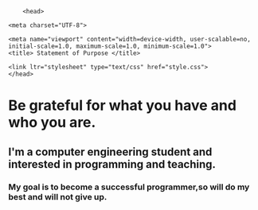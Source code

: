    <!DOCTYPE html>                                                                                                                                                         <html>                                                                                                                                                              
        <head>
                                                                                                                                                                  <meta charset="UTF-8">
                                                                                                                                                  <meta name="viewport" content="width=device-width, user-scalable=no, initial-scale=1.0, maximum-scale=1.0, minimum-scale=1.0">                                            
	<title> Statement of Purpose </title>
                                                                                                                              	<link ltr="stylesheet" type="text/css" href="style.css">                                                                                                                   
    </head>                                                                                                                                                                 
<body>
                                                                                                                                                                  <div class="txt">                                                                                                                                                                                                                                                                                                                               

<h1>Be grateful for what you have and who you are.</h1>
                                                                                                                 <span>                                                                                                                                                           
       
<h2>I'm a computer engineering student and interested in programming and teaching.</h2>                                                                                 
<span>                                                                                                                                                                  
<h3>My goal is to become a successful programmer,so will do my best and will not give up.</h3>                                                                          
</span>
                                                                                                                                                                 </div>                                                                                                                                                                  </body>                                                                                                                                                                 
</html>
 
